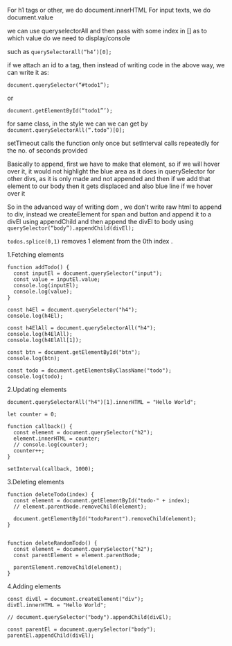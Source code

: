 For h1 tags or other, we do document.innerHTML
For input texts, we do document.value

we can use queryselectorAll and then pass with some index in [] as to which value do we need to display/console

such as ```querySelectorAll(“h4’)[0];```

if we attach an id to a tag, then instead of writing code in the above way, we can write it as:
```
document.querySelector(“#todo1”);
```
or
```
document.getElementById(“todo1”’);
```

for same class, in the style we can we can get by ```document.querySelectorAll(“.todo”)[0];```

setTimeout calls the function only once but setInterval calls repeatedly for the no. of seconds provided

Basically to append, first we have to make that element, so if we will hover over it, it would not highlight the blue area as it does in querySelector for other divs, as it is only made and not appended and then if we add that element to our body then it gets displaced and also blue line if we hover over it 


So in the advanced way of writing dom , we don’t write raw html to append to div, instead we createElement for span and button and append it to a divEl using appendChild and then append the divEl to body using ```querySelector(“body”).appendChild(divEl);```

```todos.splice(0,1)``` removes 1 element from the 0th index .


1.Fetching elements
```
function addTodo() {
  const inputEl = document.querySelector("input");
  const value = inputEl.value;
  console.log(inputEl);
  console.log(value);
}

const h4El = document.querySelector("h4");
console.log(h4El);

const h4ElAll = document.querySelectorAll("h4");
console.log(h4ElAll);
console.log(h4ElAll[1]);

const btn = document.getElementById("btn");
console.log(btn);

const todo = document.getElementsByClassName("todo");
console.log(todo);
```

2.Updating elements
```
document.querySelectorAll("h4")[1].innerHTML = "Hello World";

let counter = 0;

function callback() {
  const element = document.querySelector("h2");
  element.innerHTML = counter;
  // console.log(counter);
  counter++;  
}

setInterval(callback, 1000);
```

3.Deleting elements
```
function deleteTodo(index) {
  const element = document.getElementById("todo-" + index);
  // element.parentNode.removeChild(element);

  document.getElementById("todoParent").removeChild(element);
}


function deleteRandomTodo() {
  const element = document.querySelector("h2");
  const parentElement = element.parentNode;
  
  parentElement.removeChild(element);
}
```

4.Adding elements
```
const divEl = document.createElement("div");
divEl.innerHTML = "Hello World";

// document.querySelector("body").appendChild(divEl);

const parentEl = document.querySelector("body");
parentEl.appendChild(divEl);
```
